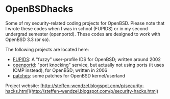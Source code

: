# OpenBSDhacks
Some of my security-related coding projects for OpenBSD. Please note that I wrote these codes when I was in school (FUPIDS) or in my second undergrad semester (openportd). These codes are designed to work with OpenBSD 3.3 (or so).

The following projects are located here:

* [FUPIDS](https://github.com/cdpxe/OpenBSDhacks/tree/master/FUPIDS): A "fuzzy" user-profile IDS for OpenBSD; written around 2002
* [openportd](https://github.com/cdpxe/OpenBSDhacks/tree/master/openportd): "port knocking" service, but actually not using ports (it uses ICMP instead), for OpenBSD; written in 2006
* [patches](https://github.com/cdpxe/OpenBSDhacks/tree/master/patches): some patches for OpenBSD kernel/userland

Project website: [http://steffen-wendzel.blogspot.com/p/security-hacks.html](http://steffen-wendzel.blogspot.com/p/security-hacks.html)

